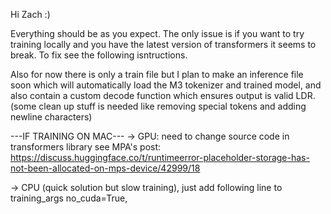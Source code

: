 Hi Zach :)

Everything should be as you expect. The only issue is if you want to try training 
locally and you have the latest version of transformers it seems to break. To fix
see the following isntructions.

Also for now there is only a train file but I plan to make an inference file soon 
which will automatically load the M3 tokenizer and trained model, and also contain
a custom decode function which ensures output is valid LDR. 
(some clean up stuff is needed like removing special tokens and adding newline characters)

---IF TRAINING ON MAC---
-> GPU: need to change source code in transformers library
see MPA's post: https://discuss.huggingface.co/t/runtimeerror-placeholder-storage-has-not-been-allocated-on-mps-device/42999/18

-> CPU (quick solution but slow training), just add following line to training_args
no_cuda=True,